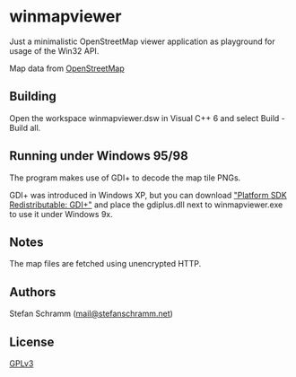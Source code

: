 # winmapviewer

Just a minimalistic OpenStreetMap viewer application as playground for usage of the Win32 API.

Map data from [OpenStreetMap](https://www.openstreetmap.org/copyright)

## Building

Open the workspace winmapviewer.dsw in Visual C++ 6 and select Build - Build all.

## Running under Windows 95/98

The program makes use of GDI+ to decode the map tile PNGs.

GDI+ was introduced in Windows XP, but you can download ["Platform SDK Redistributable: GDI+"](https://archive.org/download/gdiplus_dnld) and place the gdiplus.dll next to winmapviewer.exe to use it under Windows 9x.

## Notes

The map files are fetched using unencrypted HTTP.

## Authors

Stefan Schramm (<mail@stefanschramm.net>)

## License

[GPLv3](https://www.gnu.org/licenses/gpl-3.0)
